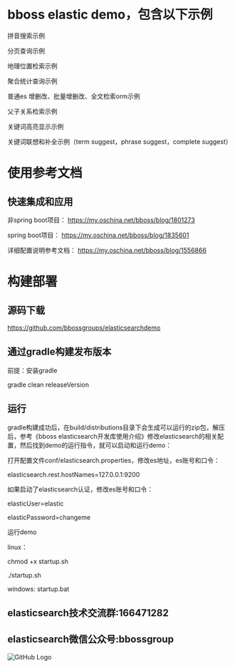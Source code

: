 # bboss elastic demo，包含以下示例
拼音搜索示例

分页查询示例

地理位置检索示例

聚合统计查询示例

普通es 增删改、批量增删改、全文检索orm示例

父子关系检索示例

关键词高亮显示示例

关键词联想和补全示例（term suggest，phrase suggest，complete suggest）

# 使用参考文档
## 快速集成和应用 
非spring boot项目：
https://my.oschina.net/bboss/blog/1801273 

spring boot项目：
https://my.oschina.net/bboss/blog/1835601

详细配置说明参考文档：
https://my.oschina.net/bboss/blog/1556866

# 构建部署
## 源码下载
https://github.com/bbossgroups/elasticsearchdemo

## 通过gradle构建发布版本
前提：安装gradle

gradle clean releaseVersion

## 运行
gradle构建成功后，在build/distributions目录下会生成可以运行的zip包，解压后，参考《bboss elasticsearch开发库使用介绍》修改elasticsearch的相关配置，然后找到demo的运行指令，就可以启动和运行demo：


打开配置文件conf/elasticsearch.properties，修改es地址，es账号和口令：

elasticsearch.rest.hostNames=127.0.0.1:9200

如果启动了elasticsearch认证，修改es账号和口令：

elasticUser=elastic

elasticPassword=changeme

运行demo

linux：

chmod +x startup.sh

./startup.sh

windows: startup.bat

## elasticsearch技术交流群:166471282 
     
## elasticsearch微信公众号:bbossgroup   
![GitHub Logo](https://static.oschina.net/uploads/space/2017/0617/094201_QhWs_94045.jpg)


